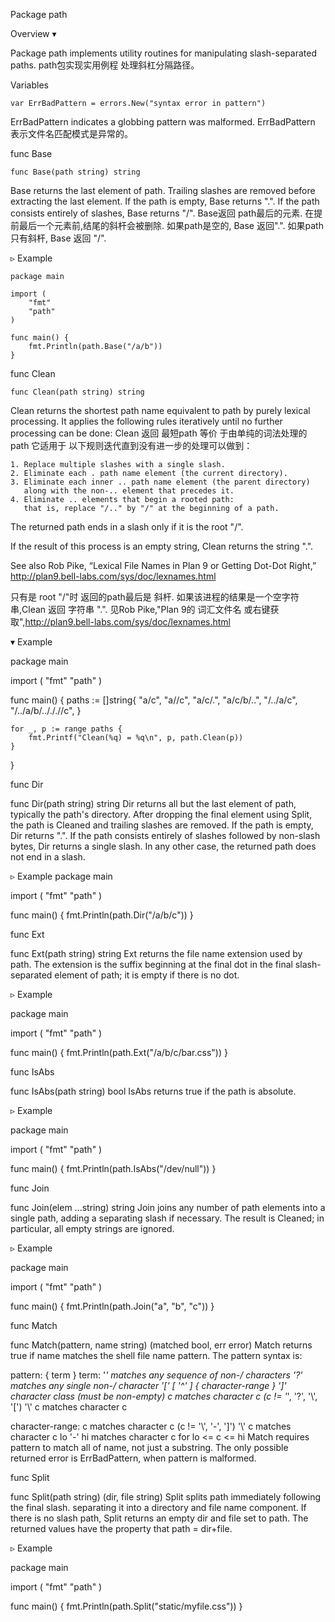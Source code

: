 Package path


Overview ▾

Package path implements utility routines for manipulating slash-separated paths.
path包实现实用例程 处理斜杠分隔路径。


Variables
```golang
var ErrBadPattern = errors.New("syntax error in pattern")
```
ErrBadPattern indicates a globbing pattern was malformed.
ErrBadPattern 表示文件名匹配模式是异常的。


func Base
```golang
func Base(path string) string
```
Base returns the last element of path. 
Trailing slashes are removed before extracting the last element. 
If the path is empty, Base returns ".". 
If the path consists entirely of slashes, Base returns "/".
Base返回 path最后的元素.
在提前最后一个元素前,结尾的斜杆会被删除.
如果path是空的, Base 返回".". 
如果path 只有斜杆, Base 返回  "/".


▹ Example
```golang
package main

import (
	"fmt"
	"path"
)

func main() {
	fmt.Println(path.Base("/a/b"))
}
```


func Clean
```golang
func Clean(path string) string
```
Clean returns the shortest path name equivalent to path by purely lexical processing. 
It applies the following rules iteratively until no further processing can be done:
Clean 返回 最短path 等价 于由单纯的词法处理的path
它适用于 以下规则迭代直到没有进一步的处理可以做到：

```golang
1. Replace multiple slashes with a single slash.
2. Eliminate each . path name element (the current directory).
3. Eliminate each inner .. path name element (the parent directory)
   along with the non-.. element that precedes it.
4. Eliminate .. elements that begin a rooted path:
   that is, replace "/.." by "/" at the beginning of a path.
```

The returned path ends in a slash only if it is the root "/".

If the result of this process is an empty string, Clean returns the string ".".

See also Rob Pike, “Lexical File Names in Plan 9 or Getting Dot-Dot Right,” http://plan9.bell-labs.com/sys/doc/lexnames.html

只有是 root "/"时  返回的path最后是 斜杆.
如果该进程的结果是一个空字符串,Clean 返回 字符串 ".".
见Rob Pike,"Plan 9的 词汇文件名 或右键获取",http://plan9.bell-labs.com/sys/doc/lexnames.html



▾ Example

package main

import (
	"fmt"
	"path"
)

func main() {
	paths := []string{
		"a/c",
		"a//c",
		"a/c/.",
		"a/c/b/..",
		"/../a/c",
		"/../a/b/../././/c",
	}

	for _, p := range paths {
		fmt.Printf("Clean(%q) = %q\n", p, path.Clean(p))
	}

}



func Dir

func Dir(path string) string
Dir returns all but the last element of path, typically the path's directory. After dropping the final element using Split, the path is Cleaned and trailing slashes are removed. If the path is empty, Dir returns ".". If the path consists entirely of slashes followed by non-slash bytes, Dir returns a single slash. In any other case, the returned path does not end in a slash.


▹ Example
package main

import (
	"fmt"
	"path"
)

func main() {
	fmt.Println(path.Dir("/a/b/c"))
}



func Ext

func Ext(path string) string
Ext returns the file name extension used by path. The extension is the suffix beginning at the final dot in the final slash-separated element of path; it is empty if there is no dot.


▹ Example

package main

import (
	"fmt"
	"path"
)

func main() {
	fmt.Println(path.Ext("/a/b/c/bar.css"))
}



func IsAbs

func IsAbs(path string) bool
IsAbs returns true if the path is absolute.

▹ Example

package main

import (
	"fmt"
	"path"
)

func main() {
	fmt.Println(path.IsAbs("/dev/null"))
}


func Join

func Join(elem ...string) string
Join joins any number of path elements into a single path, adding a separating slash if necessary. The result is Cleaned; in particular, all empty strings are ignored.

▹ Example

package main

import (
	"fmt"
	"path"
)

func main() {
	fmt.Println(path.Join("a", "b", "c"))
}



func Match

func Match(pattern, name string) (matched bool, err error)
Match returns true if name matches the shell file name pattern. The pattern syntax is:

pattern:
	{ term }
term:
	'*'         matches any sequence of non-/ characters
	'?'         matches any single non-/ character
	'[' [ '^' ] { character-range } ']'
	            character class (must be non-empty)
	c           matches character c (c != '*', '?', '\\', '[')
	'\\' c      matches character c

character-range:
	c           matches character c (c != '\\', '-', ']')
	'\\' c      matches character c
	lo '-' hi   matches character c for lo <= c <= hi
Match requires pattern to match all of name, not just a substring. The only possible returned error is ErrBadPattern, when pattern is malformed.

func Split

func Split(path string) (dir, file string)
Split splits path immediately following the final slash. separating it into a directory and file name component. If there is no slash path, Split returns an empty dir and file set to path. The returned values have the property that path = dir+file.

▹ Example

package main

import (
	"fmt"
	"path"
)

func main() {
	fmt.Println(path.Split("static/myfile.css"))
}







































